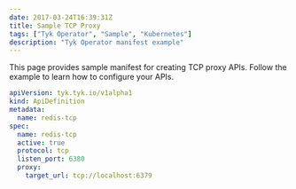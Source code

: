 ```yaml
---
date: 2017-03-24T16:39:31Z
title: Sample TCP Proxy
tags: ["Tyk Operator", "Sample", "Kubernetes"]
description: "Tyk Operator manifest example"
---
```


This page provides sample manifest for creating TCP proxy APIs. Follow the example to learn how to configure your APIs.

```yaml {hl_lines=["8-11"],linenos=false}
apiVersion: tyk.tyk.io/v1alpha1
kind: ApiDefinition
metadata:
  name: redis-tcp
spec:
  name: redis-tcp
  active: true
  protocol: tcp
  listen_port: 6380
  proxy:
    target_url: tcp://localhost:6379
```